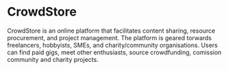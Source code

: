 # CrowdStore 
CrowdStore is an online platform that facilitates content sharing, resource procurement, and project management. 
The platform is geared torwards freelancers, hobbyists, SMEs, and charity/community organisations. 
Users can find paid gigs, meet other enthusiasts, source crowdfunding, comission community and charity projects.
